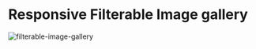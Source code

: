 # Responsive Filterable Image gallery
![filterable-image-gallery](https://user-images.githubusercontent.com/67111661/190107472-3b4823a4-4392-4324-980c-2e0df587965c.png)
